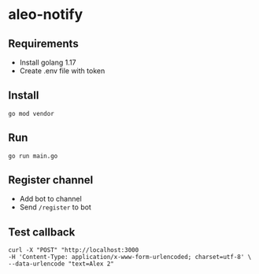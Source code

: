 # aleo-notify
## Requirements
- Install golang 1.17
- Create .env file with token

## Install
``go mod vendor``

## Run
``go run main.go``

## Register channel
- Add bot to channel
- Send ``/register`` to bot
## Test callback
``` 
curl -X "POST" "http://localhost:3000
-H 'Content-Type: application/x-www-form-urlencoded; charset=utf-8' \
--data-urlencode "text=Alex 2"